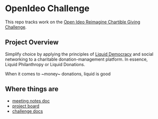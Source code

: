 # OpenIdeo Challenge

This repo tracks work on the [Open Ideo Reimagine Chartible Giving Challenge](https://www.openideo.com/challenge-briefs/reimagine-charitable-giving-challenge#challenge-vision). 

## Project Overview 

Simplify choice by applying the principles of [Liquid Democracy](https://wiki.p2pfoundation.net/Liquid_Democracy) and social networking to a charitable donation-management platform. In essence, Liquid Philanthropy or Liquid Donations.

When it comes to ~money~ donations, liquid is good

## Where things are

- [meeting notes doc](https://docs.google.com/document/d/1mTI5A3ttNo5Asf1wh9bt65ROMw-ojpUouIIAnmSPJNA/edit?usp=sharing)
- [project board](https://github.com/liquid-philanthropy/reimagine-giving/projects/1)
- [challenge docs](/docs)
